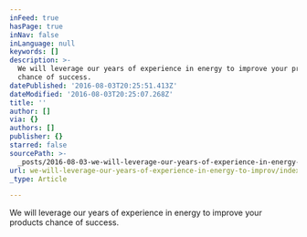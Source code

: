 ```yaml
---
inFeed: true
hasPage: true
inNav: false
inLanguage: null
keywords: []
description: >-
  We will leverage our years of experience in energy to improve your products
  chance of success. 
datePublished: '2016-08-03T20:25:51.413Z'
dateModified: '2016-08-03T20:25:07.268Z'
title: ''
author: []
via: {}
authors: []
publisher: {}
starred: false
sourcePath: >-
  _posts/2016-08-03-we-will-leverage-our-years-of-experience-in-energy-to-improv.md
url: we-will-leverage-our-years-of-experience-in-energy-to-improv/index.html
_type: Article

---
```

We will leverage our years of experience in energy to improve your products chance of success.